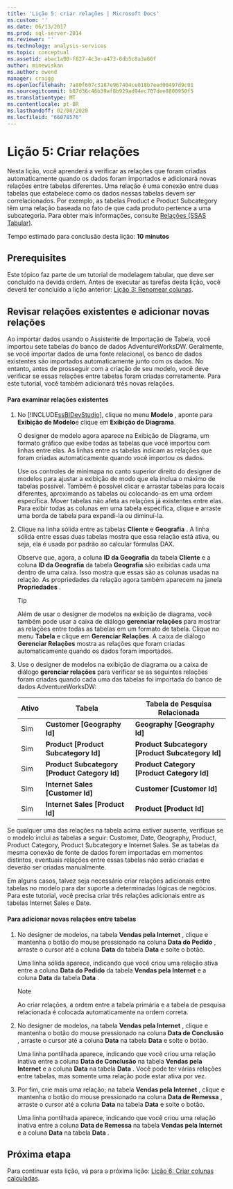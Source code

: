 ```yaml
---
title: 'Lição 5: criar relações | Microsoft Docs'
ms.custom: ''
ms.date: 06/13/2017
ms.prod: sql-server-2014
ms.reviewer: ''
ms.technology: analysis-services
ms.topic: conceptual
ms.assetid: abac1a00-f827-4c3e-a473-6db5c8a3a66f
author: minewiskan
ms.author: owend
manager: craigg
ms.openlocfilehash: 7a80f607c3187e967404ce018b7eed00497d9c01
ms.sourcegitcommit: b87d36c46b39af8b929ad94ec707dee8800950f5
ms.translationtype: MT
ms.contentlocale: pt-BR
ms.lasthandoff: 02/08/2020
ms.locfileid: "66078576"
---
```

# <a name="lesson-5-create-relationships"></a>Lição 5: Criar relações
  Nesta lição, você aprenderá a verificar as relações que foram criadas automaticamente quando os dados foram importados e adicionará novas relações entre tabelas diferentes. Uma relação é uma conexão entre duas tabelas que estabelece como os dados nessas tabelas devem ser correlacionados. Por exemplo, as tabelas Product e Product Subcategory têm uma relação baseada no fato de que cada produto pertence a uma subcategoria. Para obter mais informações, consulte [Relações &#40;SSAS Tabular&#41;](tabular-models/relationships-ssas-tabular.md).  
  
 Tempo estimado para conclusão desta lição: **10 minutos**  
  
## <a name="prerequisites"></a>Prerequisites  
 Este tópico faz parte de um tutorial de modelagem tabular, que deve ser concluído na devida ordem. Antes de executar as tarefas desta lição, você deverá ter concluído a lição anterior: [Lição 3: Renomear colunas](rename-columns.md).  
  
## <a name="review-existing-relationships-and-add-new-relationships"></a>Revisar relações existentes e adicionar novas relações  
 Ao importar dados usando o Assistente de Importação de Tabela, você importou sete tabelas do banco de dados AdventureWorksDW. Geralmente, se você importar dados de uma fonte relacional, os banco de dados existentes são importados automaticamente junto com os dados. No entanto, antes de prosseguir com a criação de seu modelo, você deve verificar se essas relações entre tabelas foram criadas corretamente. Para este tutorial, você também adicionará três novas relações.  
  
#### <a name="to-review-existing-relationships"></a>Para examinar relações existentes  
  
1.  No [!INCLUDE[ssBIDevStudio](../includes/ssbidevstudio-md.md)], clique no menu **Modelo** , aponte para **Exibição de Modelo**e clique em **Exibição de Diagrama**.  
  
     O designer de modelo agora aparece na Exibição de Diagrama, um formato gráfico que exibe todas as tabelas que você importou com linhas entre elas. As linhas entre as tabelas indicam as relações que foram criadas automaticamente quando você importou os dados.  
  
     Use os controles de minimapa no canto superior direito do designer de modelos para ajustar a exibição de modo que ela inclua o máximo de tabelas possível. Também é possível clicar e arrastar tabelas para locais diferentes, aproximando as tabelas ou colocando-as em uma ordem específica. Mover tabelas não afeta as relações já existentes entre elas. Para exibir todas as colunas em uma tabela específica, clique e arraste uma borda de tabela para expandi-la ou diminuí-la.  
  
2.  Clique na linha sólida entre as tabelas **Cliente** e **Geografia** . A linha sólida entre essas duas tabelas mostra que essa relação está ativa, ou seja, ela é usada por padrão ao calcular fórmulas DAX.  
  
     Observe que, agora, a coluna **ID da Geografia** da tabela **Cliente** e a coluna **ID da Geografia** da tabela **Geografia** são exibidas cada uma dentro de uma caixa. Isso mostra que essas são as colunas usadas na relação. As propriedades da relação agora também aparecem na janela **Propriedades** .  
  
    > [!TIP]  
    >  Além de usar o designer de modelos na exibição de diagrama, você também pode usar a caixa de diálogo **gerenciar relações** para mostrar as relações entre todas as tabelas em um formato de tabela. Clique no menu **Tabela** e clique em **Gerenciar Relações**. A caixa de diálogo **Gerenciar Relações** mostra as relações que foram criadas automaticamente quando os dados foram importados.  
  
3.  Use o designer de modelos na exibição de diagrama ou a caixa de diálogo **gerenciar relações** para verificar se as seguintes relações foram criadas quando cada uma das tabelas foi importada do banco de dados AdventureWorksDW:  
  
    |Ativo|Tabela|Tabela de Pesquisa Relacionada|  
    |------------|-----------|--------------------------|  
    |Sim|**Customer [Geography Id]**|**Geography [Geography Id]**|  
    |Sim|**Product [Product Subcategory Id]**|**Product Subcategory [Product Subcategory Id]**|  
    |Sim|**Product Subcategory [Product Category Id]**|**Product Category [Product Category Id]**|  
    |Sim|**Internet Sales [Customer Id]**|**Customer [Customer Id]**|  
    |Sim|**Internet Sales [Product Id]**|**Product [Product Id]**|  
  
 Se qualquer uma das relações na tabela acima estiver ausente, verifique se o modelo inclui as tabelas a seguir: Customer, Date, Geography, Product, Product Category, Product Subcategory e Internet Sales. Se as tabelas da mesma conexão de fonte de dados forem importadas em momentos distintos, eventuais relações entre essas tabelas não serão criadas e deverão ser criadas manualmente.  
  
 Em alguns casos, talvez seja necessário criar relações adicionais entre tabelas no modelo para dar suporte a determinadas lógicas de negócios. Para este tutorial, você precisa criar três relações adicionais entre as tabelas Internet Sales e Date.  
  
#### <a name="to-add-new-relationships-between-tables"></a>Para adicionar novas relações entre tabelas  
  
1.  No designer de modelos, na tabela **Vendas pela Internet** , clique e mantenha o botão do mouse pressionado na coluna **Data do Pedido** , arraste o cursor até a coluna **Data** da tabela **Data** e solte o botão.  
  
     Uma linha sólida aparece, indicando que você criou uma relação ativa entre a coluna **Data do Pedido** da tabela **Vendas pela Internet** e a coluna **Data** da tabela **Data** .  
  
    > [!NOTE]  
    >  Ao criar relações, a ordem entre a tabela primária e a tabela de pesquisa relacionada é colocada automaticamente na ordem correta.  
  
2.  No designer de modelos, na tabela **Vendas pela Internet** , clique e mantenha o botão do mouse pressionado na coluna **Data de Conclusão** , arraste o cursor até a coluna **Data** na tabela **Data** e solte o botão.  
  
     Uma linha pontilhada aparece, indicando que você criou uma relação inativa entre a coluna **Data de Conclusão** na tabela **Vendas pela Internet** e a coluna **Data** na tabela **Data** . Você pode ter várias relações entre tabelas, mas somente uma relação pode estar ativa por vez.  
  
3.  Por fim, crie mais uma relação; na tabela **Vendas pela Internet** , clique e mantenha o botão do mouse pressionado na coluna **Data de Remessa** , arraste o cursor até a coluna **Data** na tabela **Data** e solte o botão.  
  
     Uma linha pontilhada aparece, indicando que você criou uma relação inativa entre a coluna **Data de Remessa** na tabela **Vendas pela Internet** e a coluna **Data** na tabela **Data** .  
  
## <a name="next-step"></a>Próxima etapa  
 Para continuar esta lição, vá para a próxima lição: [Lição 6: Criar colunas calculadas](lesson-5-create-calculated-columns.md).  
  
  
